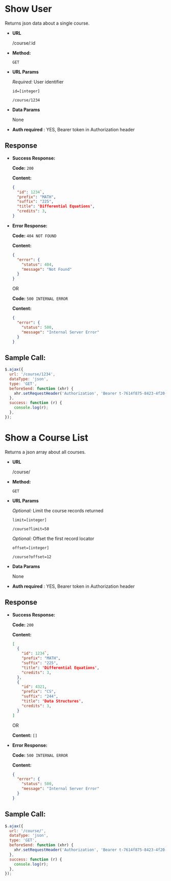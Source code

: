 # Show User

Returns json data about a single course.

- **URL**

  /course/:id

- **Method:**

  `GET`

- **URL Params**

  _Required:_ User identifier

  `id=[integer]`

  `/course/1234`

- **Data Params**

  None

- **Auth required** : YES, Bearer token in Authorization header

## Response

- **Success Response:**

  **Code:** `200`

  **Content:**

  ```json
  {
    "id": 1234`,
    "prefix": "MATH",
    "suffix": "225",
    "title": 'Differential Equations',
    "credits": 3,
  }
  ```

- **Error Response:**

  **Code:** `404 NOT FOUND`

  **Content:**

  ```json
  {
    "error": {
      "status": 404,
      "message": "Not Found"
    }
  }
  ```

  OR

  **Code:** `500 INTERNAL ERROR`

  **Content:**

  ```json
  {
    "error": {
      "status": 500,
      "message": "Internal Server Error"
    }
  }
  ```

## Sample Call:

```javascript
$.ajax({
  url: '/course/1234',
  dataType: 'json',
  type: 'GET',
  beforeSend: function (xhr) {
    xhr.setRequestHeader('Authorization', 'Bearer t-7614f875-8423-4f20-a674-d7cf3096290e');
  },
  success: function (r) {
    console.log(r);
  },
});
```

# Show a Course List

Returns a json array about all courses.

- **URL**

  /course/

- **Method:**

  `GET`

- **URL Params**

  _Optional:_ Limit the course records returned

  `limit=[integer]`

  `/course?limit=50`

  _Optional:_ Offset the first record locator

  `offset=[integer]`

  `/course?offset=12`

- **Data Params**

  None

- **Auth required** : YES, Bearer token in Authorization header

## Response

- **Success Response:**

  **Code:** `200`

  **Content:**

  ```json
  [
    {
      "id": 1234`,
      "prefix": "MATH",
      "suffix": "225",
      "title": 'Differential Equations',
      "credits": 3,
    },
    {
      "id": 4321,
      "prefix": "CS",
      "suffix": "244",
      "title": 'Data Structures',
      "credits": 3,
    }
  ]
  ```

  OR

  **Content:** `[]`

- **Error Response:**

  **Code:** `500 INTERNAL ERROR`

  **Content:**

  ```json
  {
    "error": {
      "status": 500,
      "message": "Internal Server Error"
    }
  }
  ```

## Sample Call:

```javascript
$.ajax({
  url: '/course/',
  dataType: 'json',
  type: 'GET',
  beforeSend: function (xhr) {
    xhr.setRequestHeader('Authorization', 'Bearer t-7614f875-8423-4f20-a674-d7cf3096290e');
  },
  success: function (r) {
    console.log(r);
  },
});
```
